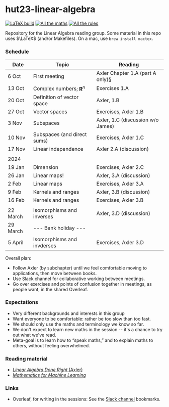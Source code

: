 # hut23-linear-algebra

[![LaTeX build](../../actions/workflows/pdflatex.yml/badge.svg)](../../actions/workflows/pdflatex.yml)
[![All the maths](https://img.shields.io/badge/PDF-All_the_maths-orange.svg?style=flat)](../gh-action-result/pdf-files/reference/all-the-maths-we-know.pdf)
[![All the rules](https://img.shields.io/badge/PDF-All_the_rules-orange.svg?style=flat)](../gh-action-result/pdf-files/reference/all-the-rules-we-know.pdf)

Repository for the Linear Algebra reading group. Some material in this
repo uses $\LaTeX$ (and/or Makefiles). On a mac, use `brew install mactex`.

### Schedule

| Date     | Topic                           | Reading                           |
|----------|---------------------------------|-----------------------------------|
| 6 Oct    | First meeting                   | Axler Chapter 1.A (part A only)§  |
| 13 Oct   | Complex numbers; $\mathbf{R}^n$ | Exercises 1.A                     |
| 20 Oct   | Definition of vector space      | Axler, 1.B                        |
| 27 Oct   | Vector spaces                   | Exercises, Axler 1.B              |
| 3 Nov    | Subspaces                       | Axler, 1.C (discussion w/o James) |
| 10 Nov   | Subspaces (and direct sums)     | Exercises, Axler 1.C              |
| 17 Nov   | Linear independence             | Axler 2.A (discussion)            |
|          |                                 |                                   |
| 2024     |                                 |                                   |
| 19 Jan   | Dimension                       | Exercises, Axler 2.C              |
| 26 Jan   | Linear maps!                    | Axler, 3.A (discussion)           |
| 2 Feb    | Linear maps                     | Exercises, Axler 3.A              |
| 9 Feb    | Kernels and ranges              | Axler, 3.B (discussion)           |
| 16 Feb   | Kernels and ranges              | Exercises, Axler 3.B              |
|          |                                 |                                   |
| 22 March | Isomorphisms and inverses       | Axler, 3.D (discussion)           |
| 29 March | --- Bank holiday ---            |                                   |
| 5 April  | Isomorphisms and invderses      | Exercises, Axler 3.D              |

Overall plan:

- Follow Axler (by subchapter) until we feel comfortable moving to
  applications, then move between books.
- Use Slack channel for collaborative working between meetings.
- Go over exercises and points of confusion together in meetings, as
  people want, in the shared Overleaf.

### Expectations

- Very different backgrounds and interests in this group
- Want everyone to be comfortable: rather be too slow than too fast.
- We should only use the maths and terminology we know so far.
- We don't expect to learn new maths in the session -- it's a chance
  to try out what we've read.
- Meta-goal is to learn how to “speak maths,” and to explain maths
  to others, without feeling overwhelmed.

### Reading material

- [_Linear Algebra Done Right_ (Axler)](https://linear.axler.net/)
- [_Mathematics for Machine Learning_](https://mml-book.github.io/)

### Links

- Overleaf, for writing in the sessions: See the [Slack
  channel](https://alan-turing-institute.slack.com/archives/C05QNLDKHEG)
  bookmarks.

